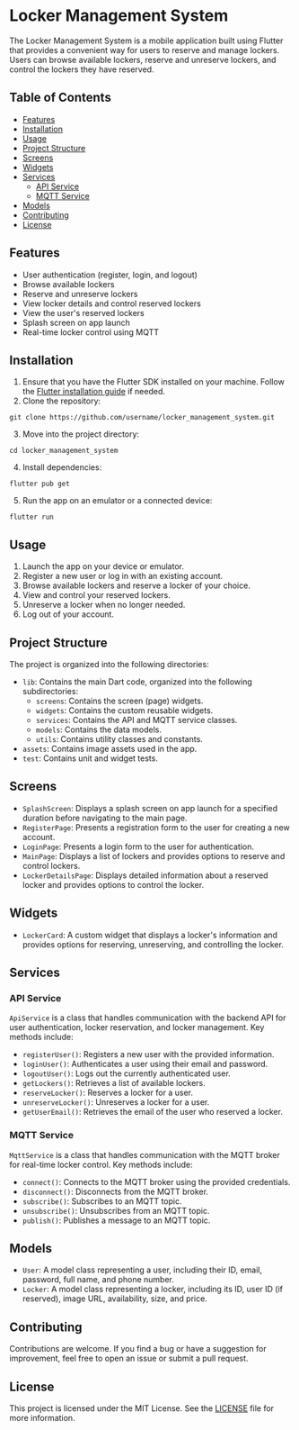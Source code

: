 # Locker Management System

The Locker Management System is a mobile application built using Flutter that provides a convenient way for users to reserve and manage lockers. Users can browse available lockers, reserve and unreserve lockers, and control the lockers they have reserved.

## Table of Contents

- [Features](#features)
- [Installation](#installation)
- [Usage](#usage)
- [Project Structure](#project-structure)
- [Screens](#screens)
- [Widgets](#widgets)
- [Services](#services)
  - [API Service](#api-service)
  - [MQTT Service](#mqtt-service)
- [Models](#models)
- [Contributing](#contributing)
- [License](#license)

## Features

- User authentication (register, login, and logout)
- Browse available lockers
- Reserve and unreserve lockers
- View locker details and control reserved lockers
- View the user's reserved lockers
- Splash screen on app launch
- Real-time locker control using MQTT

## Installation

1. Ensure that you have the Flutter SDK installed on your machine. Follow the [Flutter installation guide](https://flutter.dev/docs/get-started/install) if needed.
2. Clone the repository:

```
git clone https://github.com/username/locker_management_system.git
```

3. Move into the project directory:

```
cd locker_management_system
```

4. Install dependencies:

```
flutter pub get
```

5. Run the app on an emulator or a connected device:

```
flutter run
```

## Usage

1. Launch the app on your device or emulator.
2. Register a new user or log in with an existing account.
3. Browse available lockers and reserve a locker of your choice.
4. View and control your reserved lockers.
5. Unreserve a locker when no longer needed.
6. Log out of your account.

## Project Structure

The project is organized into the following directories:

- `lib`: Contains the main Dart code, organized into the following subdirectories:
  - `screens`: Contains the screen (page) widgets.
  - `widgets`: Contains the custom reusable widgets.
  - `services`: Contains the API and MQTT service classes.
  - `models`: Contains the data models.
  - `utils`: Contains utility classes and constants.
- `assets`: Contains image assets used in the app.
- `test`: Contains unit and widget tests.

## Screens

- `SplashScreen`: Displays a splash screen on app launch for a specified duration before navigating to the main page.
- `RegisterPage`: Presents a registration form to the user for creating a new account.
- `LoginPage`: Presents a login form to the user for authentication.
- `MainPage`: Displays a list of lockers and provides options to reserve and control lockers.
- `LockerDetailsPage`: Displays detailed information about a reserved locker and provides options to control the locker.

## Widgets

- `LockerCard`: A custom widget that displays a locker's information and provides options for reserving, unreserving, and controlling the locker.

## Services

### API Service

`ApiService` is a class that handles communication with the backend API for user authentication, locker reservation, and locker management. Key methods include:

- `registerUser()`: Registers a new user with the provided information.
- `loginUser()`: Authenticates a user using their email and password.
- `logoutUser()`: Logs out the currently authenticated user.
- `getLockers()`: Retrieves a list of available lockers.
- `reserveLocker()`: Reserves a locker for a user.
- `unreserveLocker()`: Unreserves a locker for a user.
- `getUserEmail()`: Retrieves the email of the user who reserved a locker.

### MQTT Service

`MqttService` is a class that handles communication with the MQTT broker for real-time locker control. Key methods include:

- `connect()`: Connects to the MQTT broker using the provided credentials.
- `disconnect()`: Disconnects from the MQTT broker.
- `subscribe()`: Subscribes to an MQTT topic.
- `unsubscribe()`: Unsubscribes from an MQTT topic.
- `publish()`: Publishes a message to an MQTT topic.

## Models

- `User`: A model class representing a user, including their ID, email, password, full name, and phone number.
- `Locker`: A model class representing a locker, including its ID, user ID (if reserved), image URL, availability, size, and price.

## Contributing

Contributions are welcome. If you find a bug or have a suggestion for improvement, feel free to open an issue or submit a pull request.

## License

This project is licensed under the MIT License. See the [LICENSE](LICENSE) file for more information.